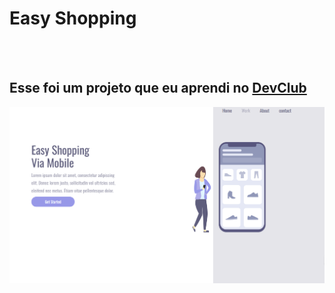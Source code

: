 <h1>Easy Shopping</h1>
<br>
<br>
<h2>Esse foi um projeto que eu aprendi no <a href="https://aulas.devclub.com.br/m/home">DevClub</a></h2>


<img src="https://github.com/FernandoFlausino/Easy-Shopping/blob/main/IMG/Desktop.png?raw=true">
